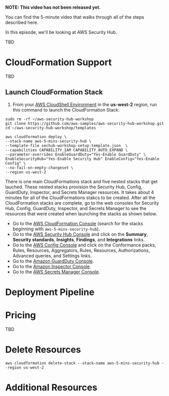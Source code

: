 **NOTE: This video has not been released yet.**

You can find the 5-minute video that walks through all of the steps described here. 

In this episode, we'll be looking at AWS Security Hub.

TBD


# CloudFormation Support
TBD


## Launch CloudFormation Stack
1. From your [AWS CloudShell Environment](https://us-west-2.console.aws.amazon.com/cloudshell/home?region=us-west-2#) in the **us-west-2** region, run this command to launch the CloudFormation Stack:

```
sudo rm -rf ~/aws-security-hub-workshop
git clone https://github.com/aws-samples/aws-security-hub-workshop.git
cd ~/aws-security-hub-workshop/templates
```

```
aws cloudformation deploy \
--stack-name aws-5-mins-security-hub \
--template-file sechub-workshop-setup-template.json  \
--capabilities CAPABILITY_IAM CAPABILITY_AUTO_EXPAND \
--parameter-overrides EnableGuardDuty="Yes-Enable GuardDuty" \
EnableSecurityHub="Yes-Enable Security Hub" EnableConfig="Yes-Enable Config" \
--no-fail-on-empty-changeset \
--region us-west-2
```

There is one main CloudFormations stack and five nested stacks that get lauched. These nested stacks provision the Security Hub, Config, GuardDuty, Inspector, and Secrets Manager resources. It takes about 4 minutes for all of the CloudFormations stakcs to be created. After all the CloudFormation stacks are complete, go to the web consoles for Security Hub, Config, GuardDuty, Inspector, and Secrets Manager to see the resources that were created when launching the stacks as shown below. 

* Go to the [AWS CloudFormation Console](https://us-west-2.console.aws.amazon.com/cloudformation/home?region=us-west-2#/stacks/) (search for the stacks beginning with `aws-5-mins-security-hub`). 
* Go to the [AWS Security Hub Console](https://us-west-2.console.aws.amazon.com/securityhub/) and click on the **Summary**, **Security standards**, **Insights**, **Findings**, and **Integrations** links.
* Go to the [AWS Config Console](https://us-west-2.console.aws.amazon.com/config/home?region=us-west-2) and click on the Conformance packs, Rules, Resources, Aggregators, Rules, Resources, Authorizations, Advanced queries, and Settings links.
* Go to the [Amazon GuardDuty Console](https://us-west-2.console.aws.amazon.com/guardduty/home?region=us-west-2#/).
* Go to the [Amazon Inspector Console](https://us-west-2.console.aws.amazon.com/inspector/home?region=us-west-2#/).
* Go to the [AWS Secrets Manager Console](https://us-west-2.console.aws.amazon.com/secretsmanager/home?region=us-west-2#).

# Deployment Pipeline

# Pricing
TBD

# Delete Resources

```
aws cloudformation delete-stack --stack-name aws-5-mins-security-hub --region us-west-2
```

# Additional Resources